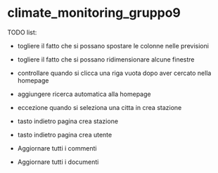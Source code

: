 # climate_monitoring_gruppo9

TODO list:
- togliere il fatto che si possano spostare le colonne nelle previsioni
- togliere il fatto che si possano ridimensionare alcune finestre
- controllare quando si clicca una riga vuota dopo aver cercato nella homepage
- aggiungere ricerca automatica alla homepage
- eccezione quando si seleziona una citta in crea stazione
- tasto indietro pagina crea stazione
- tasto indietro pagina crea utente



- Aggiornare tutti i commenti
- Aggiornare tutti i documenti